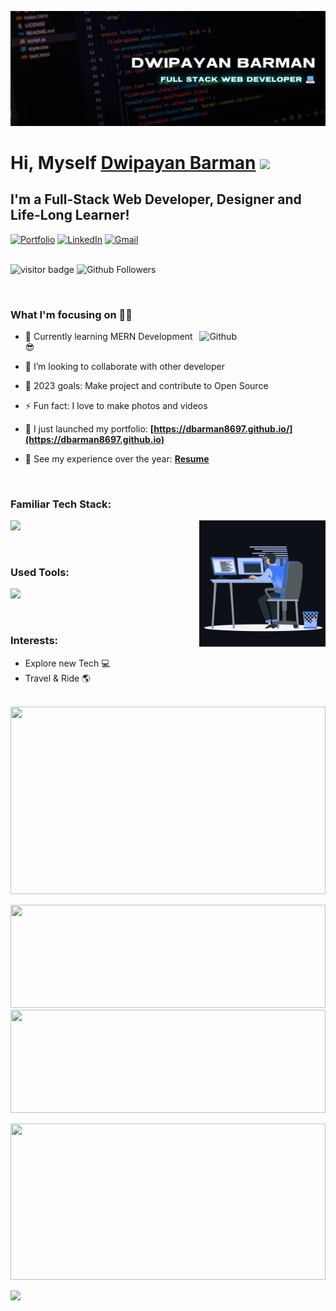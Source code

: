 ![banner](https://raw.githubusercontent.com/dbarman8697/dbarman8697/main/GitHubBanner.webp)

# Hi, Myself <a href="https://dbarman8697.github.io" target="_blank">Dwipayan Barman</a> <img src="https://media.giphy.com/media/hvRJCLFzcasrR4ia7z/giphy.gif" width="25px">

## I'm a Full-Stack Web Developer, Designer and Life-Long Learner!

<div align="left">
<a href="https://dbarman8697.github.io/"><img alt="Portfolio" src="https://img.shields.io/badge/portfolio-008000.svg?style=for-the-badge&logo=google-chrome&logoColor=white"/></a>
<a href="https://www.linkedin.com/in/dbarman8697/"><img alt="LinkedIn" src="https://img.shields.io/badge/linkedin-%230077B5.svg?style=for-the-badge&logo=linkedin&logoColor=white"/></a>
<a href="mailto:mail.dbarman8697@gmail.com"><img alt="Gmail" src="https://img.shields.io/badge/Gmail-D14836?style=for-the-badge&logo=gmail&logoColor=white"/></a>
<!-- <a href="https://leetcode.com/dbarman8697/"><img alt="LeetCode" src="https://img.shields.io/badge/LeetCode-FFA116?style=for-the-badge&logo=leetcode&logoColor=white"/></a>
<a href="https://www.hackerrank.com/dbarman8697"><img alt="HackerRank" src="https://img.shields.io/badge/HackerRank-32C766?style=for-the-badge&logo=hackerrank&logoColor=white"/></a> -->
</div>

<br/>

![visitor badge](https://visitor-badge.laobi.icu/badge?page_id=dbarman8697.visitor-badge.issue.1&title=Github%20Visitors)
![Github Followers](https://img.shields.io/github/followers/dbarman8697?label=Github%20Connection&style=flat)

<br/>

### What I'm focusing on 👨‍💻

<img width="40%" align="right" alt="Github" src="https://raw.githubusercontent.com/onimur/.github/master/.resources/git-header.svg" />

- 🌱 Currently learning MERN Development 😎
- 👯 I’m looking to collaborate with other developer
- 🥅 2023 goals: Make project and contribute to Open Source
- ⚡ Fun fact: I love to make photos and videos
- 🔭 I just launched my portfolio: **[https://dbarman8697.github.io/](https://dbarman8697.github.io)**
- 💼 See my experience over the year: **[Resume](https://drive.google.com/file/d/1CRSBWeLAUaS7qHf-aI2oTKdYAXDItec6/view?usp=share_link)**

  <br />

### Familiar Tech Stack:

<!-- coding boy -->
<img width="40%" align="right" alt="Coding Boy" src="https://github.com/dbarman8697/dbarman8697/blob/main/coding.gif" />

<!-- language -->

[![](https://skillicons.dev/icons?i=javascript,react,redux,nodejs,expressjs,html,css)]()

<br/>

### Used Tools:

[![](https://skillicons.dev/icons?i=git,github,netlify,vscode,mongodb)]()


<br />

### Interests:

- Explore new Tech 💻
- Travel & Ride 🌎

<br/>
<!-- ### My GitHub Stats: -->
 <img
       height="300rem" width="100%"
        src="https://github-readme-activity-graph.cyclic.app/graph?username=dbarman8697&theme=react-dark&hide_border=true"
      />

  <img height="165rem" width="100%"
        src="https://github-readme-streak-stats.herokuapp.com?user=dbarman8697&_border=true&theme=dark&hide_border=true&theme=react"
      />
 <img height="165rem" width="100%" src="https://github-readme-stats.vercel.app/api?username=dbarman8697&theme=react&border_radius=4.6&hide_border=true&layout=compact&show_icons=true"
      />

<img height="250px" width="100%" src="https://github-readme-stats.vercel.app/api/top-langs?username=dbarman8697&theme=react&border_radius=4.6&show_icons=true&count_private=true&hide_border=true&show_icons=true"
      />


![](./profile-3d-contrib/profile-south-season-animate.svg)
